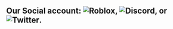 ## Our Social account: ![Roblox][1.2], ![Discord][2.2], or ![Twitter][3.2].

<!-- Icons -->

[1.2]: https://tr.rbxcdn.com/0c10714e082325b3941c0ae805638975/60/60/Image/Png
[2.2]: https://th.bing.com/th?id=ABT5128B1A30A5F2F5117B5EA69393FB19FBA0881969CB0BEE948297A3A04E241B6&w=60&h=60
[3.2]: https://abs.twimg.com/favicons/favicon.ico

<!-- Links to your social media accounts -->

[1]: https://www.roblox.com/groups/10391051/Alan-International-Studio#!/about
[2]: https://discord.com/invite/xBn26dcU56
[3]: https://twitter.com/AlanStudioo
